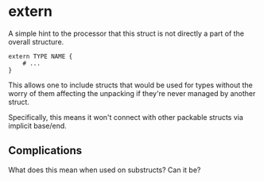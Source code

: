 # extern #
A simple hint to the processor that this struct is not directly a part of the overall structure.

```rpl
extern TYPE NAME {
    # ...
}
```

This allows one to include structs that would be used for types without the worry of them affecting the unpacking if they're never managed by another struct.

Specifically, this means it won't connect with other packable structs via implicit base/end.

## Complications ##

What does this mean when used on substructs? Can it be?
